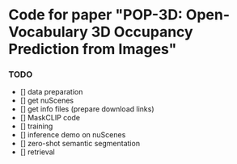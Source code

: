 # Code for paper "POP-3D: Open-Vocabulary 3D Occupancy Prediction from Images"

### TODO

- [] data preparation
 - [] get nuScenes
 - [] get info files (prepare download links)
 - [] MaskCLIP code
- [] training
- [] inference demo on nuScenes
- [] zero-shot semantic segmentation
- [] retrieval